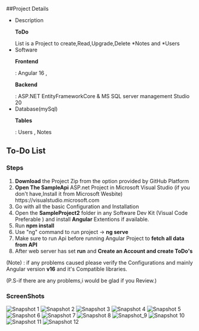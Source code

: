 ##Project Details
<ul>
<li><label>Description</label>  
<p><b>ToDo</b></p> List is a Project to create,Read,Upgrade,Delete *Notes and *Users
</li>
<li><label>Software</label>  
<p><b>Frontend </b></p>: Angular 16 , <p><b>Backend </b></p>: ASP.NET EntityFrameworkCore & MS SQL server management Studio 20  
</li>
<li><label>Database(mySql)</label>  
<p><b>Tables </b></p>: Users , Notes
</li>
  
</ul>

## To-Do List

<h3>Steps</h3><ol>
  
<li><b>Download</b> the Project Zip from the option provided by GitHub Platform</li>
<li><b>Open The SampleApi</b> ASP.net Project in Microsoft Visual Studio (if you don't have,Install it from Microsoft Wesbite) https://visualstudio.microsoft.com </li>
<li>Go with all the basic Configuration and Installation</li>
<li>Open the <b>SampleProject2</b> folder in any Software Dev Kit (Visual Code Preferable ) and install <b>Angular</b> Extentions if available.
</li>
<li>Run <b>npm install </b></li>
<li>Use "ng" command to run project -> <b>ng serve </b></li>
<li>Make sure to run Api before running Angular Project to <b>fetch all data from API</b></li>
<li>After web server has set <b>run</b> and <b>Create an Account and create ToDo's</b></li>
</ol>

(Note) : if any problems caused please verify the Configurations and mainly Angular version <b>v16</b> and it's Compatible libraries.

(P.S-if there are any problems,i would be glad if you Review.)


<h3>ScreenShots</h3>

![Snapshot 1](Documentation/Pictures/Title.png)
![Snapshot 2](Documentation/Pictures/HomePage(NotLoggedIn).png)
![Snapshot 3](Documentation/Pictures/SignIn.png)
![Snapshot 4](Documentation/Pictures/SignUp.png)
![Snapshot 5](Documentation/Pictures/ForgotPassword.png)
![Snapshot 6](Documentation/Pictures/ForgotPassword_MailVerf.png)
![Snapshot 7](Documentation/Pictures/HomePage(LoggedIn1).png)
![Snapshot 8](Documentation/Pictures/HomePage(LoggedIn2_UpdateNotes).png)
![Snapshot_9](Documentation/Pictures/ProfileSection.png)
![Snapshot 10](Documentation/Pictures/ProfileSectionUpdate.png)
![Snapshot 11](Documentation/Pictures/Database_table_Users.png)
![Snapshot 12](Documentation/Pictures/Database_table_Notes.png)

